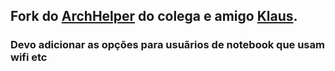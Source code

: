 ## Fork do [ArchHelper](https://gitlab.com/snippets/1888909) do colega e amigo [Klaus](https://gitlab.com/KlausDevWalker).

### Devo adicionar as opções para usuãrios de notebook que usam wifi etc
